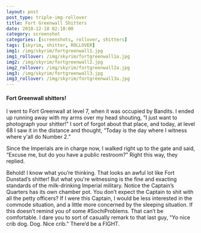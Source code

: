 ```yaml
---
layout: post
post_type: triple-img-rollover
title: Fort Greenwall Shitters
date: 2018-12-18 02:10:00
category: screenshot
categories: [screenshots, rollover, shitters]
tags: [skyrim, shitter, ROLLOVER]
img1: /img/skyrim/fortgreenwall1.jpg
img1_rollover: /img/skyrim/fortgreenwall1a.jpg
img2: /img/skyrim/fortgreenwall2.jpg
img2_rollover: /img/skyrim/fortgreenwall2a.jpg
img3: /img/skyrim/fortgreenwall3.jpg
img3_rollover: /img/skyrim/fortgreenwall3a.jpg
---
```

#### Fort Greenwall shitters!

I went to Fort Greenwall at level 7, when it was occupied by Bandits. I ended up running away with my arms over my head shouting, “I just want to photograph your shitter!” I sort of forgot about that place, and today, at level 68 I saw it in the distance and thought, “Today is the day where I witness where y'all do Number 2.”

Since the Imperials are in charge now, I walked right up to the gate and said, “Excuse me, but do you have a public restroom?” Right this way, they replied.

Behold! I know what you’re thinking. That looks an awful lot like Fort Dunstad’s shitter! But what you're witnessing is the fine and exacting standards of the milk-drinking Imperial military. Notice the Captain’s Quarters has its own chamber pot. You don’t expect the Captain to shit with all the petty officers? If I were this Captain, I would be less interested in the commode situation, and a little more concerned by the sleeping situation. If this doesn’t remind you of some #SochiProblems. That can’t be comfortable. I dare you to sort of casually remark to that last guy, “Yo nice crib dog. Dog. Nice crib.” There’d be a FIGHT. 
